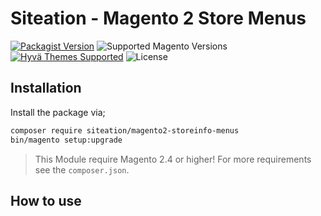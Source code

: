 # Siteation - Magento 2 Store Menus

[![Packagist Version](https://img.shields.io/packagist/v/siteation/magento2-storeinfo-menus?style=for-the-badge)](https://packagist.org/packages/siteation/magento2-storeinfo-menus)
![Supported Magento Versions](https://img.shields.io/badge/magento-%202.3_|_2.4-brightgreen.svg?logo=magento&longCache=true&style=for-the-badge)
[![Hyvä Themes Supported](https://img.shields.io/badge/Hyva_Themes-Supported-3df0af.svg?longCache=true&style=for-the-badge)](https://hyva.io/)
![License](https://img.shields.io/github/license/Siteation/magento2-storeinfo-menus?color=%23234&style=for-the-badge)

<!-- INTRO -->

## Installation

Install the package via;

```bash
composer require siteation/magento2-storeinfo-menus
bin/magento setup:upgrade
```

> This Module require Magento 2.4 or higher!
> For more requirements see the `composer.json`.

## How to use

<!-- TODO -->
